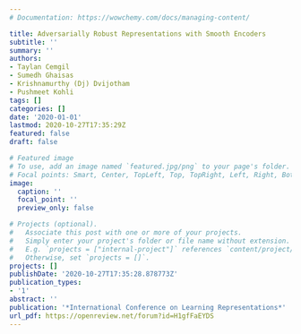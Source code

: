 ```yaml
---
# Documentation: https://wowchemy.com/docs/managing-content/

title: Adversarially Robust Representations with Smooth Encoders
subtitle: ''
summary: ''
authors:
- Taylan Cemgil
- Sumedh Ghaisas
- Krishnamurthy (Dj) Dvijotham
- Pushmeet Kohli
tags: []
categories: []
date: '2020-01-01'
lastmod: 2020-10-27T17:35:29Z
featured: false
draft: false

# Featured image
# To use, add an image named `featured.jpg/png` to your page's folder.
# Focal points: Smart, Center, TopLeft, Top, TopRight, Left, Right, BottomLeft, Bottom, BottomRight.
image:
  caption: ''
  focal_point: ''
  preview_only: false

# Projects (optional).
#   Associate this post with one or more of your projects.
#   Simply enter your project's folder or file name without extension.
#   E.g. `projects = ["internal-project"]` references `content/project/deep-learning/index.md`.
#   Otherwise, set `projects = []`.
projects: []
publishDate: '2020-10-27T17:35:28.878773Z'
publication_types:
- '1'
abstract: ''
publication: '*International Conference on Learning Representations*'
url_pdf: https://openreview.net/forum?id=H1gfFaEYDS
---
```

